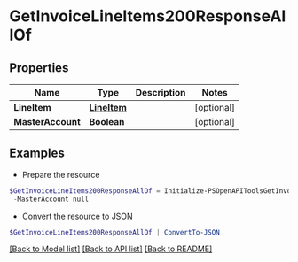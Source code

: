 # GetInvoiceLineItems200ResponseAllOf
## Properties

Name | Type | Description | Notes
------------ | ------------- | ------------- | -------------
**LineItem** | [**LineItem**](LineItem.md) |  | [optional] 
**MasterAccount** | **Boolean** |  | [optional] 

## Examples

- Prepare the resource
```powershell
$GetInvoiceLineItems200ResponseAllOf = Initialize-PSOpenAPIToolsGetInvoiceLineItems200ResponseAllOf  -LineItem null `
 -MasterAccount null
```

- Convert the resource to JSON
```powershell
$GetInvoiceLineItems200ResponseAllOf | ConvertTo-JSON
```

[[Back to Model list]](../README.md#documentation-for-models) [[Back to API list]](../README.md#documentation-for-api-endpoints) [[Back to README]](../README.md)

